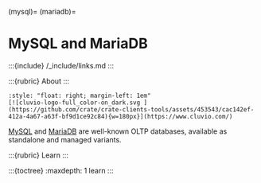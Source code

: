 (mysql)=
(mariadb)=
# MySQL and MariaDB

:::{include} /_include/links.md
:::

:::{rubric} About
:::

```{div}
:style: "float: right; margin-left: 1em"
[![cluvio-logo-full_color-on_dark.svg ](https://github.com/crate/crate-clients-tools/assets/453543/cac142ef-412a-4a67-a63f-bf9d1ce92c84){w=180px}](https://www.cluvio.com/)
```

[MySQL] and [MariaDB] are well-known OLTP databases, available as standalone and
managed variants.

:::{rubric} Learn
:::

:::{toctree}
:maxdepth: 1
learn
:::


[MariaDB]: https://mariadb.com/
[MySQL]: https://www.mysql.com/
